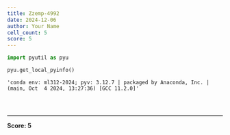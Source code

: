 ```yaml
---
title: Zzemp-4992
date: 2024-12-06
author: Your Name
cell_count: 5
score: 5
---
```


```python
import pyutil as pyu
```


```python
pyu.get_local_pyinfo()
```




    'conda env: ml312-2024; pyv: 3.12.7 | packaged by Anaconda, Inc. | (main, Oct  4 2024, 13:27:36) [GCC 11.2.0]'




```python

```


```python

```


```python

```


---
**Score: 5**